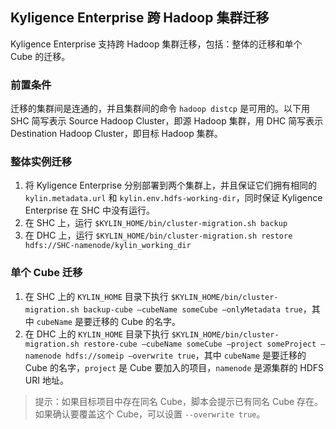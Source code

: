 ## Kyligence Enterprise 跨 Hadoop 集群迁移

Kyligence Enterprise 支持跨 Hadoop 集群迁移，包括：整体的迁移和单个 Cube 的迁移。


### 前置条件

迁移的集群间是连通的，并且集群间的命令 `hadoop distcp` 是可用的。以下用 SHC 简写表示 Source Hadoop Cluster，即源 Hadoop 集群，用 DHC 简写表示 Destination Hadoop Cluster，即目标 Hadoop 集群。



### 整体实例迁移 

1. 将 Kyligence Enterprise 分别部署到两个集群上，并且保证它们拥有相同的 `kylin.metadata.url` 和 `kylin.env.hdfs-working-dir`，同时保证 Kyligence Enterprise 在 SHC 中没有运行。
2. 在 SHC 上，运行 `$KYLIN_HOME/bin/cluster-migration.sh backup`
3. 在 DHC 上，运行 `$KYLIN_HOME/bin/cluster-migration.sh restore hdfs://SHC-namenode/kylin_working_dir`



### 单个 Cube 迁移 

1. 在 SHC 上的 `KYLIN_HOME` 目录下执行 `$KYLIN_HOME/bin/cluster-migration.sh backup-cube —cubeName someCube —onlyMetadata true`，其中 `cubeName` 是要迁移的 Cube 的名字。
2. 在 DHC 上的 `KYLIN_HOME` 目录下执行 `$KYLIN_HOME/bin/cluster-migration.sh restore-cube —cubeName someCube —project someProject —namenode hdfs://someip —overwrite true`，其中 `cubeName` 是要迁移的 Cube 的名字，`project` 是 Cube 要加入的项目，`namenode` 是源集群的 HDFS URI 地址。

> 提示：如果目标项目中存在同名 Cube，脚本会提示已有同名 Cube 存在。如果确认要覆盖这个 Cube，可以设置 `--overwrite true`。